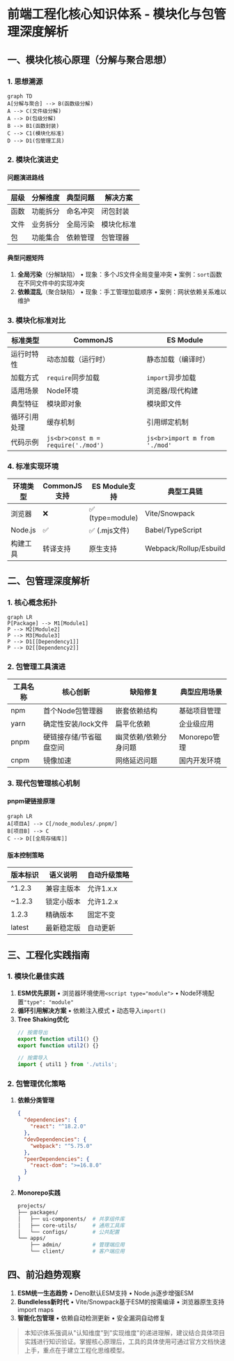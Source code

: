 # 前端工程化核心知识体系 - 模块化与包管理深度解析

## 一、模块化核心原理（分解与聚合思想）
### 1. 思想溯源
```mermaid
graph TD
A[分解与聚合] --> B(函数级分解)
A --> C(文件级分解)
A --> D(包级分解)
B --> B1(函数封装)
C --> C1(模块化标准)
D --> D1(包管理工具)
```

### 2. 模块化演进史
#### 问题演进路线
| 层级 | 分解维度 | 典型问题 | 解决方案 |
|------|----------|----------|----------|
| 函数 | 功能拆分 | 命名冲突 | 闭包封装 |
| 文件 | 业务拆分 | 全局污染 | 模块化标准 |
| 包   | 功能集合 | 依赖管理 | 包管理器 |

#### 典型问题矩阵
1. **全局污染**（分解缺陷）
   • 现象：多个JS文件全局变量冲突
   • 案例：`sort`函数在不同文件中的实现冲突
2. **依赖混乱**（聚合缺陷）
   • 现象：手工管理加载顺序
   • 案例：网状依赖关系难以维护

### 3. 模块化标准对比
| 标准类型       | CommonJS          | ES Module        |
|---------------|-------------------|------------------|
| 运行时特性    | 动态加载（运行时） | 静态加载（编译时） |
| 加载方式      | `require`同步加载 | `import`异步加载 |
| 适用场景      | Node环境          | 浏览器/现代构建   |
| 典型特征      | 模块即对象        | 模块即文件        |
| 循环引用处理  | 缓存机制          | 引用绑定机制      |
| 代码示例      | ```js<br>const m = require('./mod')``` | ```js<br>import m from './mod'``` |

### 4. 标准实现环境
| 环境类型     | CommonJS支持 | ES Module支持 | 典型工具链               |
|-------------|--------------|---------------|--------------------------|
| 浏览器      | ❌           | ✅ (type=module) | Vite/Snowpack          |
| Node.js     | ✅           | ✅ (.mjs文件)  | Babel/TypeScript        |
| 构建工具    | 转译支持      | 原生支持       | Webpack/Rollup/Esbuild |

## 二、包管理深度解析
### 1. 核心概念拓扑
```mermaid
graph LR
P[Package] --> M1[Module1]
P --> M2[Module2]
P --> M3[Module3]
P --> D1[[Dependency1]]
P --> D2[[Dependency2]]
```

### 2. 包管理工具演进
| 工具名称 | 核心创新                      | 缺陷修复                      | 典型应用场景               |
|---------|-----------------------------|-----------------------------|--------------------------|
| npm     | 首个Node包管理器             | 嵌套依赖结构                | 基础项目管理              |
| yarn    | 确定性安装/lock文件          | 扁平化依赖                  | 企业级应用                |
| pnpm    | 硬链接存储/节省磁盘空间      | 幽灵依赖/依赖分身问题        | Monorepo管理            |
| cnpm    | 镜像加速                     | 网络延迟问题                | 国内开发环境              |

### 3. 现代包管理核心机制
#### pnpm硬链接原理
```mermaid
graph LR
A[项目A] --> C[/node_modules/.pnpm/]
B[项目B] --> C
C --> D[[全局存储库]]
```

#### 版本控制策略
| 版本标识   | 语义说明          | 自动升级策略      |
|-----------|------------------|------------------|
| ^1.2.3    | 兼容主版本        | 允许1.x.x        |
| ~1.2.3    | 锁定小版本        | 允许1.2.x        |
| 1.2.3     | 精确版本          | 固定不变          |
| latest    | 最新稳定版        | 自动更新          |

## 三、工程化实践指南
### 1. 模块化最佳实践
1. **ESM优先原则**
   • 浏览器环境使用`<script type="module">`
   • Node环境配置`"type": "module"`
2. **循环引用解决方案**
   • 依赖注入模式
   • 动态导入`import()`
3. **Tree Shaking优化**
   ```js
   // 按需导出
   export function util1() {}
   export function util2() {}
   
   // 按需导入
   import { util1 } from './utils';
   ```

### 2. 包管理优化策略
1. **依赖分类管理**
   ```json
   {
     "dependencies": {
       "react": "^18.2.0"
     },
     "devDependencies": {
       "webpack": "^5.75.0"
     },
     "peerDependencies": {
       "react-dom": ">=16.8.0"
     }
   }
   ```
2. **Monorepo实践**
   ```bash
   projects/
   ├── packages/
   │   ├── ui-components/  # 共享组件库
   │   ├── core-utils/     # 通用工具库
   │   └── configs/        # 公共配置
   └── apps/
       ├── admin/          # 管理端应用
       └── client/         # 客户端应用
   ```

## 四、前沿趋势观察
1. **ESM统一生态趋势**
   • Deno默认ESM支持
   • Node.js逐步增强ESM
2. **Bundleless新时代**
   • Vite/Snowpack基于ESM的按需编译
   • 浏览器原生支持import maps
3. **智能化包管理**
   • 依赖自动检测更新
   • 安全漏洞自动修复

> 本知识体系强调从"认知维度"到"实现维度"的递进理解，建议结合具体项目实践进行知识验证。掌握核心原理后，工具的具体使用可通过官方文档快速上手，重点在于建立工程化思维模型。